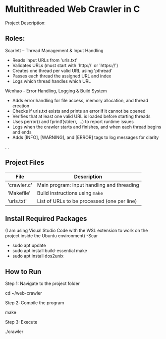 # Multithreaded Web Crawler in C

Project Description:


## Roles:

Scarlett – Thread Management & Input Handling

- Reads input URLs from 'urls.txt'
- Validates URLs (must start with 'http://' or 'https://')
- Creates one thread per valid URL using 'pthread'
- Passes each thread the assigned URL and index
- Logs which thread handles which URL

Wenhao - Error Handling, Logging & Build System

- Adds error handling for file access, memory allocation, and thread creation
- Checks if urls.txt exists and prints an error if it cannot be opened
- Verifies that at least one valid URL is loaded before starting threads
- Uses perror() and fprintf(stderr, ...) to report runtime issues
- Logs when the crawler starts and finishes, and when each thread begins and ends
- Adds [INFO], [WARNING], and [ERROR] tags to log messages for clarity

.
.

## Project Files

| File          | Description                                  |
|---------------|----------------------------------------------|
| 'crawler.c'   | Main program: input handling and threading   |
| 'Makefile'    | Build instructions using `make`              |
| 'urls.txt'    | List of URLs to be processed (one per line)  |

## Install Required Packages

(I am using Visual Studio Code with the WSL extension to work on the project inside the Ubuntu environment) -Scar

- sudo apt update
- sudo apt install build-essential make
- sudo apt install dos2unix

## How to Run

Step 1: Navigate to the project folder

cd ~/web-crawler

Step 2: Compile the program

make

Step 3: Execute

./crawler
